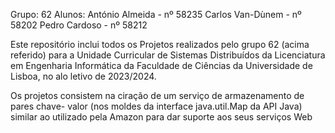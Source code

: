 Grupo: 62
Alunos:
    António Almeida - nº 58235
    Carlos Van-Dùnem - nº 58202
    Pedro Cardoso - nº 58212

Este repositório inclui todos os Projetos realizados pelo grupo 62 (acima referido) para a Unidade Curricular de Sistemas Distribuídos da Licenciatura em Engenharia Informática da Faculdade de Ciências da Universidade de Lisboa, no alo letivo de 2023/2024.

Os projetos consistem na ciração de um serviço de armazenamento de pares chave-
valor (nos moldes da interface java.util.Map da API Java) similar ao utilizado pela Amazon 
para dar suporte aos seus serviços Web